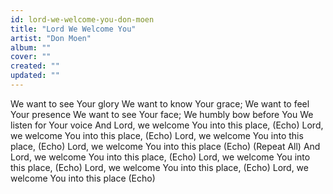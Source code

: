 ```yaml
---
id: lord-we-welcome-you-don-moen
title: "Lord We Welcome You"
artist: "Don Moen"
album: ""
cover: ""
created: ""
updated: ""
---
```


We want to see Your glory
We want to know Your grace;
We want to feel Your presence
We want to see Your face;
We humbly bow before You
We listen for Your voice
And Lord, we welcome You into this place, (Echo)
Lord, we welcome You into this place, (Echo)
Lord, we welcome You into this place, (Echo)
Lord, we welcome You into this place (Echo)
(Repeat All)
And Lord, we welcome You into this place, (Echo)
Lord, we welcome You into this place, (Echo)
Lord, we welcome You into this place, (Echo)
Lord, we welcome You into this place (Echo)